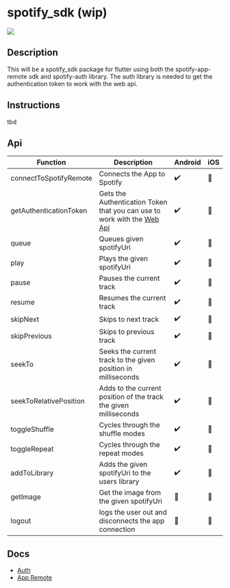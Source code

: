 # spotify_sdk (wip)
[![](https://img.shields.io/badge/licence-MIT-blue.svg)](https://github.com/IamTobi/spotify_sdk/blob/master/LICENSE)

## Description

This will be a spotify_sdk package for flutter using both the spotify-app-remote sdk and spotify-auth library. The auth library is needed to get the authentication token to work with the web api. 

## Instructions

tbd

## Api

| Function  | Description| Android | iOS |
|---|---|---|--|
| connectToSpotifyRemote  | Connects the App to Spotify | :heavy_check_mark: | :construction_worker:  |  
|  getAuthenticationToken | Gets the Authentication Token that you can use to work with the [Web Api](https://developer.spotify.com/documentation/web-api/) |:heavy_check_mark: |  :construction_worker: |  
|  queue | Queues given spotifyUri |:heavy_check_mark: | :construction_worker:  |
|  play | Plays the given spotifyUri |:heavy_check_mark: |  :construction_worker: |
|  pause | Pauses the current track  |:heavy_check_mark: | :construction_worker:  |
|  resume | Resumes the current track |:heavy_check_mark: |  :construction_worker: |
|  skipNext | Skips to next track | :heavy_check_mark: | :construction_worker:  |
|  skipPrevious | Skips to previous track |:heavy_check_mark:  |  :construction_worker: |
|  seekTo | Seeks the current track to the given position in milliseconds | :heavy_check_mark:   |:construction_worker: |   |
|  seekToRelativePosition | Adds to the current position of the track the given milliseconds |:heavy_check_mark:  |  :construction_worker: |
|  toggleShuffle | Cycles through the shuffle modes |:heavy_check_mark: |  :construction_worker: |
|  toggleRepeat | Cycles through the repeat modes | :heavy_check_mark: |  :construction_worker: |
|  addToLibrary | Adds the given spotifyUri to the users library |:heavy_check_mark:  |  :construction_worker: |
|  getImage | Get the image from the given spotifyUri |:construction_worker: |  :construction_worker: |
|  logout | logs the user out and disconnects the app connection |:construction_worker: |  :construction_worker: |


## Docs

- [Auth](https://spotify.github.io/android-sdk/auth-lib/docs/index.html) 
- [App Remote](https://spotify.github.io/android-sdk/app-remote-lib/docs/index.html) 






